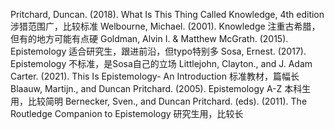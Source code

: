 Pritchard, Duncan. (2018). What Is This Thing Called Knowledge, 4th edition 涉猎范围广，比较标准
Welbourne, Michael. (2001). Knowledge 注重古希腊，但有的地方可能有点硬
Goldman, Alvin I. & Matthew McGrath. (2015). Epistemology 适合研究生，跟进前沿，但typo特别多
Sosa, Ernest. (2017). Epistemology 不标准，是Sosa自己的立场
Littlejohn, Clayton., and J. Adam Carter. (2021). This Is Epistemology- An Introduction 标准教材，篇幅长
Blaauw, Martijn., and Duncan Pritchard. (2005). Epistemology A-Z 本科生用，比较简明
Bernecker, Sven., and Duncan Pritchard. (eds). (2011). The Routledge Companion to Epistemology 研究生用，比较长